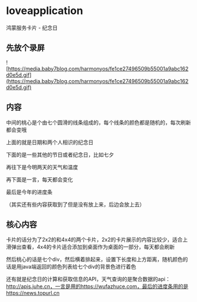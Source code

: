 # loveapplication
鸿蒙服务卡片 - 纪念日

## 先放个录屏

![https://media.baby7blog.com/harmonyos/fe1ce27496509b55001a9abc162d0e5d.gif](https://media.baby7blog.com/harmonyos/fe1ce27496509b55001a9abc162d0e5d.gif)

## 内容

中间的桃心是个由七个圆滑的线条组成的，每个线条的颜色都是随机的，每次刷新都会变哦

上面的就是日期和两个人相识的纪念日

下面的是一些其他的节日或者纪念日，比如七夕

再往下是今明两天的天气和温度

再下面是一言，每天都会变化

最后是今年的进度条

（其实还有些内容获取到了但是没有放上来，后边会放上去）

## 核心内容

卡片的话分为了2x2的和4x4的两个卡片，2x2的卡片展示的内容比较少，适合上滑弹出查看，4x4的卡片适合添加到桌面作为桌面的一部分，每天都会刷新

然后桃心的话是七个div，然后横着排起来，设置下长度和上方距离，随机颜色的话是用java端返回的颜色列表给七个div的背景色进行着色

还有就是纪念日的计算和获取信息的API，天气查询的是聚合数据的api：http://apis.juhe.cn，一言是用的https://wufazhuce.com，最后的进度条用的是https://news.topurl.cn
